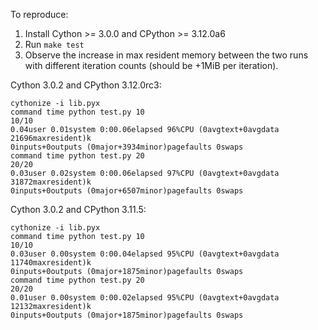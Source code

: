 To reproduce:
1. Install Cython >= 3.0.0 and CPython >= 3.12.0a6
1. Run `make test`
2. Observe the increase in max resident memory between the two runs with different iteration counts (should be +1MiB per iteration).

Cython 3.0.2 and CPython 3.12.0rc3:
```
cythonize -i lib.pyx
command time python test.py 10
10/10
0.04user 0.01system 0:00.06elapsed 96%CPU (0avgtext+0avgdata 21696maxresident)k
0inputs+0outputs (0major+3934minor)pagefaults 0swaps
command time python test.py 20
20/20
0.03user 0.02system 0:00.06elapsed 97%CPU (0avgtext+0avgdata 31872maxresident)k
0inputs+0outputs (0major+6507minor)pagefaults 0swaps
```

Cython 3.0.2 and CPython 3.11.5:
```
cythonize -i lib.pyx
command time python test.py 10
10/10
0.03user 0.00system 0:00.04elapsed 95%CPU (0avgtext+0avgdata 11740maxresident)k
0inputs+0outputs (0major+1875minor)pagefaults 0swaps
command time python test.py 20
20/20
0.01user 0.00system 0:00.02elapsed 95%CPU (0avgtext+0avgdata 12132maxresident)k
0inputs+0outputs (0major+1875minor)pagefaults 0swaps
```
